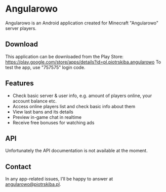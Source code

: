 # Angularowo
Angularowo is an Android application created for Minecraft "Angularowo" server players.

## Download
This application can be downloaded from the Play Store: https://play.google.com/store/apps/details?id=pl.piotrskiba.angularowo
To test the app, use "757575" login code.

## Features
* Check basic server & user info, e.g. amount of players online, your account balance etc.
* Access online players list and check basic info about them
* View last bans and its details
* Preview in-game chat in realtime
* Receive free bonuses for watching ads

## API
Unfortunately the API documentation is not available at the moment.

## Contact
In any app-related issues, I'll be happy to answer at angularowo@piotrskiba.pl.
